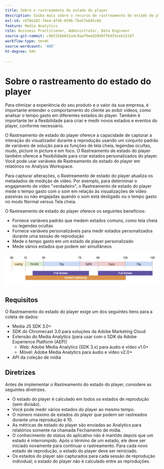 ```yaml
---
title: Sobre o rastreamento do estado do player
description: Saiba mais sobre o recurso de rastreamento do estado do player, incluindo requisitos e diretrizes para implementar e relatar estados do player.
exl-id: c678e182-74e4-4f46-8596-7be57e645c66
feature: Media Analytics
role: Business Practitioner, Administrator, Data Engineer
source-git-commit: c96532bb032a4c9aaf9eed28d97fbd33ceb1516f
workflow-type: tm+mt
source-wordcount: '405'
ht-degree: 94%

---
```


# Sobre o rastreamento do estado do player

Para otimizar a experiência do seu produto e o valor da sua empresa, é importante entender o comportamento do cliente ao exibir vídeos, como analisar o tempo gasto em diferentes estados do player.  Também é importante ter a flexibilidade para criar e medir novos estados e eventos do player, conforme necessário.

O Rastreamento de estado do player oferece a capacidade de capturar a interação do visualizador durante a reprodução usando um conjunto padrão de variáveis de solução para as funções de tela cheia, legendas ocultas, mudo, picture in picture e em foco.  O Rastreamento de estado do player também oferece a flexibilidade para criar estados personalizados do player. Você pode usar variáveis de Rastreamento do estado do player em relatórios no Analysis Workspace.

Para capturar alterações, o Rastreamento de estado do player atualiza os metadados de medição de vídeo. Por exemplo, para determinar o engajamento de vídeo &quot;verdadeiro&quot;, o Rastreamento de estado do player mede o tempo gasto com o som em relação às visualizações de vídeo passivas ou não engajadas quando o som está desligado ou o tempo gasto no modo Normal versus Tela cheia.

O Rastreamento de estado do player oferece os seguintes benefícios:

* Fornece variáveis padrão que medem estados comuns, como tela cheia ou legendas ocultas
* Fornece variáveis personalizáveis para medir estados personalizados durante uma sessão de reprodução
* Mede o tempo gasto em um estado de player personalizado
* Mede vários estados que podem ser simultâneos

![Rastreamento do estado do player](assets/player_state_tracking.png)

## Requisitos

O Rastreamento do estado do player exige um dos seguintes itens para a coleta de dados:
* Media JS SDK 3.0+
* SDK do Chromecast 3.0 para soluções da Adobe Marketing Cloud
* Extensão do Media Analytics (para usar com o SDK da Adobe Experience Platform (AEP))
   * Web: Adobe Media Analytics (SDK 3.x) para áudio e vídeo v1.0+
   * Móvel: Adobe Media Analytics para áudio e vídeo v2.0+
* API da coleção de mídia

## Diretrizes

Antes de implementar o Rastreamento do estado do player, considere as seguintes diretrizes.

* O estado do player é calculado em todos os estados de reprodução (sem divisão).
* Você pode medir vários estados do player ao mesmo tempo.
* O número máximo de estados do player que podem ser rastreados durante uma reprodução é 10.
* As métricas de estado do player são enviadas ao Analytics para relatórios somente na chamada Fechamento de mídia.
* O conhecimento do status do aplicativo não é mantido depois que um estado é interrompido. Após o término de um estado, ele deve ser iniciado novamente para continuar o rastreamento. Para cada novo estado de reprodução, o estado do player deve ser reiniciado.
* Os estados do player são capturados para cada sessão de reprodução individual; o estado do player não é calculado entre as reproduções.
